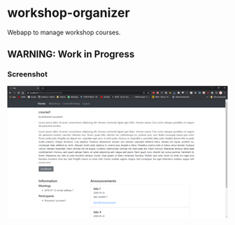 # workshop-organizer
Webapp to manage workshop courses.

## **WARNING**: Work in Progress

### Screenshot
![screenshot](./img/screenshot_01.png)

